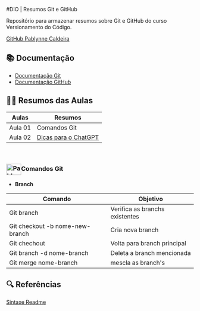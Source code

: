 #DIO | Resumos Git e GitHub

Repositório para armazenar resumos sobre Git e GitHub do curso Versionamento do Código.

[GitHub Pablynne Caldeira](https://github.com/pablynnecaldeira)

## 📚 Documentação
- [Documentação Git](https://git-scm.com/doc)
- [Documentação GitHub](https://docs.github.com/)

## 👩‍💻 Resumos das Aulas
| Aulas | Resumos |
|-------|---------|
|Aula 01| Comandos Git |
|Aula 02| [Dicas para o ChatGPT](https://github.com/pablynnecaldeira/dio-resumos-git-e-github/blob/4ecaf69b15de38383ff730c74e2d3aedee038a0d/otimizandoChatGPT.md)  |

<div style="display: inline_block"><br>
 <h3><img align="center" alt="Pablynne-Js" height="30" width="40" src="https://cdn.jsdelivr.net/gh/devicons/devicon@latest/icons/git/git-original.svg" />Comandos Git </h3>
</div>

- **Branch**

| Comando | Objetivo |
|---------|----------|
| Git branch | Verifica as branchs existentes
| Git checkout -b nome-new-branch | Cria nova branch |
| Git chechout | Volta para branch principal |
| Git branch -d nome-branch | Deleta a branch mencionada
| Git merge nome-branch | mescla as branch's |

## 🔍 Referências
[Sintaxe Readme](https://docs.github.com/pt/get-started/writing-on-github/getting-started-with-writing-and-formatting-on-github/basic-writing-and-formatting-syntax)
